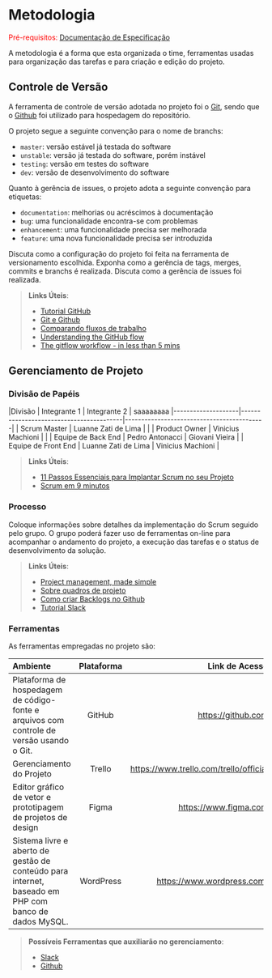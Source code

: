 
# Metodologia

<span style="color:red">Pré-requisitos: <a href="2-Especificação do Projeto.md"> Documentação de Especificação</a></span>

A metodologia é a forma que esta organizada o time, ferramentas usadas para organização das tarefas e para criação e edição do projeto.


## Controle de Versão

A ferramenta de controle de versão adotada no projeto foi o
[Git](https://git-scm.com/), sendo que o [Github](https://github.com)
foi utilizado para hospedagem do repositório.

O projeto segue a seguinte convenção para o nome de branchs:

- `master`: versão estável já testada do software
- `unstable`: versão já testada do software, porém instável
- `testing`: versão em testes do software
- `dev`: versão de desenvolvimento do software

Quanto à gerência de issues, o projeto adota a seguinte convenção para
etiquetas:

- `documentation`: melhorias ou acréscimos à documentação
- `bug`: uma funcionalidade encontra-se com problemas
- `enhancement`: uma funcionalidade precisa ser melhorada
- `feature`: uma nova funcionalidade precisa ser introduzida

Discuta como a configuração do projeto foi feita na ferramenta de versionamento escolhida. Exponha como a gerência de tags, merges, commits e branchs é realizada. Discuta como a gerência de issues foi realizada.

> **Links Úteis**:
> - [Tutorial GitHub](https://guides.github.com/activities/hello-world/)
> - [Git e Github](https://www.youtube.com/playlist?list=PLHz_AreHm4dm7ZULPAmadvNhH6vk9oNZA)
>  - [Comparando fluxos de trabalho](https://www.atlassian.com/br/git/tutorials/comparing-workflows)
> - [Understanding the GitHub flow](https://guides.github.com/introduction/flow/)
> - [The gitflow workflow - in less than 5 mins](https://www.youtube.com/watch?v=1SXpE08hvGs)

## Gerenciamento de Projeto

### Divisão de Papéis

|Divisão	  |   Integrante 1    |         Integrante 2     |         saaaaaaaa 
|--------------------|-----------------------------------------|-------------------------------------------|
| Scrum Master  |    Luanne Zati de Lima      |                       |
| Product Owner  |   Vinicius Machioni            |                       |
| Equipe de Back End  |   Pedro Antonacci            |  Giovani Vieira                       |
| Equipe de Front End   |     Luanne Zati de Lima          |       Vinicius Machioni                 |




> **Links Úteis**:
> - [11 Passos Essenciais para Implantar Scrum no seu 
> Projeto](https://mindmaster.com.br/scrum-11-passos/)
> - [Scrum em 9 minutos](https://www.youtube.com/watch?v=XfvQWnRgxG0)

### Processo

Coloque  informações sobre detalhes da implementação do Scrum seguido pelo grupo. O grupo poderá fazer uso de ferramentas on-line para acompanhar o andamento do projeto, a execução das tarefas e o status de desenvolvimento da solução.
 
> **Links Úteis**:
> - [Project management, made simple](https://github.com/features/project-management/)
> - [Sobre quadros de projeto](https://docs.github.com/pt/github/managing-your-work-on-github/about-project-boards)
> - [Como criar Backlogs no Github](https://www.youtube.com/watch?v=RXEy6CFu9Hk)
> - [Tutorial Slack](https://slack.com/intl/en-br/)

### Ferramentas

As ferramentas empregadas no projeto são:


|   Ambiente   |  Plataforma  |    Link de Acesso    |
| :---         |     :---:      |          ---: |
| Plataforma de hospedagem de código-fonte e arquivos com controle de versão usando o Git.    | GitHub     | https://github.com    |
| Gerenciamento do Projeto     | Trello       | https://www.trello.com/trello/official      |
| Editor gráfico de vetor e prototipagem de projetos de design     | Figma         | https://www.figma.com      |
| Sistema livre e aberto de gestão de conteúdo para internet, baseado em PHP com banco de dados MySQL. |  WordPress | https://www.wordpress.com/      |




> **Possíveis Ferramentas que auxiliarão no gerenciamento**: 
> - [Slack](https://slack.com/)
> - [Github](https://github.com/)
